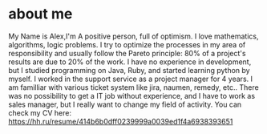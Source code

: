 # about me
My Name is Alex,I'm A positive person, full of optimism. I love mathematics, algorithms, logic problems.
I try to optimize the processes in my area of responsibility and usually follow the Pareto principle: 80% of a project's results are due to 20% of the work.
I have no experience in development, but I studied programming on Java, Ruby, and started learning python by myself. 
I worked in the support service as a project manager for 4 years. I am familliar with various ticket system like jira, naumen, remedy, etc..
There was no possibility to get a IT job without experience, and I have to work as sales manager, but I really want to change my field of activity. 
You can check my CV here: https://hh.ru/resume/414b6b0dff0239999a0039ed1f4a6938393651
